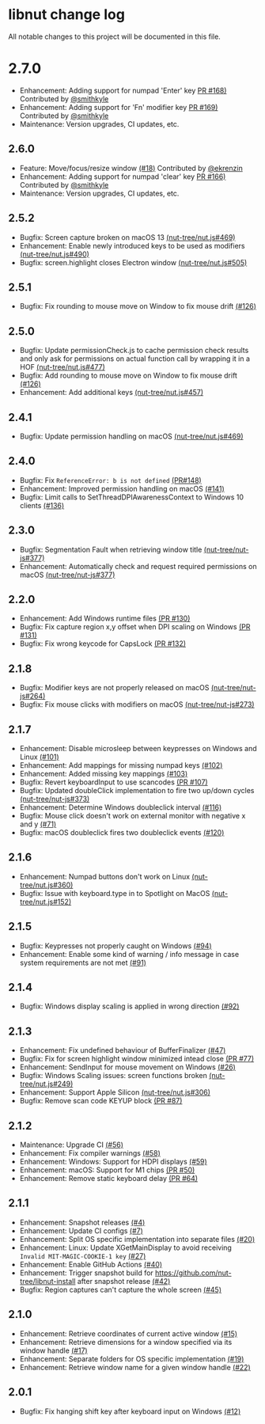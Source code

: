 # libnut change log

All notable changes to this project will be documented in this file.

# 2.7.0
- Enhancement: Adding support for numpad 'Enter' key [PR #168)](https://github.com/nut-tree/libnut-core/pull/168) Contributed by [@smithkyle](https://github.com/smithkyle)
- Enhancement: Adding support for 'Fn' modifier key [PR #169)](https://github.com/nut-tree/libnut-core/pull/169) Contributed by [@smithkyle](https://github.com/smithkyle)
- Maintenance: Version upgrades, CI updates, etc.

## 2.6.0

- Feature: Move/focus/resize window [(#18)](https://github.com/nut-tree/libnut-core/issues/18) Contributed by [@ekrenzin](https://github.com/ekrenzin)
- Enhancement: Adding support for numpad 'clear' key [PR #166)](https://github.com/nut-tree/libnut-core/pull/166) Contributed by [@smithkyle](https://github.com/smithkyle)
- Maintenance: Version upgrades, CI updates, etc.

## 2.5.2

- Bugfix: Screen capture broken on macOS 13 [(nut-tree/nut.js#469)](https://github.com/nut-tree/nut.js/issues/469)
- Enhancement: Enable newly introduced keys to be used as modifiers [(nut-tree/nut.js#490)](https://github.com/nut-tree/nut.js/issues/490)
- Bugfix: screen.highlight closes Electron window [(nut-tree/nut.js#505)](https://github.com/nut-tree/nut.js/issues/505)

## 2.5.1
- Bugfix: Fix rounding to mouse move on Window to fix mouse drift [(#126)](https://github.com/nut-tree/libnut-core/issues/126)

## 2.5.0
- Bugfix: Update permissionCheck.js to cache permission check results and only ask for permissions on actual function call by wrapping it in a HOF [(nut-tree/nut.js#477)](https://github.com/nut-tree/nut.js/issues/477)
- Bugfix: Add rounding to mouse move on Window to fix mouse drift [(#126)](https://github.com/nut-tree/libnut-core/issues/126)
- Enhancement: Add additional keys [(nut-tree/nut.js#457)](https://github.com/nut-tree/nut.js/issues/457)

## 2.4.1

- Bugfix: Update permission handling on macOS [(nut-tree/nut.js#469)](https://github.com/nut-tree/nut.js/issues/469)

## 2.4.0

- Bugfix: Fix `ReferenceError: b is not defined` [(PR#148)](https://github.com/nut-tree/libnut/pull/148)
- Enhancement: Improved permission handling on macOS [(#141)](https://github.com/nut-tree/libnut/issues/141)
- Bugfix: Limit calls to SetThreadDPIAwarenessContext to Windows 10 clients [(#136)](https://github.com/nut-tree/libnut/issues/136)

## 2.3.0

- Bugfix: Segmentation Fault when retrieving window title [(nut-tree/nut-js#377)](https://github.com/nut-tree/nut.js/issues/377)
- Enhancement: Automatically check and request required permissions on macOS [(nut-tree/nut-js#377)](https://github.com/nut-tree/nut.js/issues/377)

## 2.2.0

- Enhancement: Add Windows runtime files [(PR #130)](https://github.com/nut-tree/libnut/pull/130)
- Bugfix: Fix capture region x,y offset when DPI scaling on Windows [(PR #131)](https://github.com/nut-tree/libnut/pull/131)
- Bugfix: Fix wrong keycode for CapsLock [(PR #132)](https://github.com/nut-tree/libnut/pull/132)

## 2.1.8

- Bugfix: Modifier keys are not properly released on macOS [(nut-tree/nut-js#264)](https://github.com/nut-tree/nut.js/issues/264)
- Bugfix: Fix mouse clicks with modifiers on macOS [(nut-tree/nut-js#273)](https://github.com/nut-tree/nut.js/issues/273)

## 2.1.7

- Enhancement: Disable microsleep between keypresses on Windows and Linux [(#101)](https://github.com/nut-tree/libnut/issues/101)
- Enhancement: Add mappings for missing numpad keys [(#102)](https://github.com/nut-tree/libnut/pull/102)
- Enhancement: Added missing key mappings [(#103)](https://github.com/nut-tree/libnut/pull/103)
- Bugfix: Revert keyboardInput to use scancodes [(PR #107)](https://github.com/nut-tree/libnut/pull/107)
- Bugfix: Updated doubleClick implementation to fire two up/down cycles [(nut-tree/nut-js#373)](https://github.com/nut-tree/nut.js/issues/373)
- Enhancement: Determine Windows doubleclick interval [(#116)](https://github.com/nut-tree/libnut/issues/116)
- Bugfix: Mouse click doesn't work on external monitor with negative x and y [(#71)](https://github.com/nut-tree/libnut/issues/71)
- Bugfix: macOS doubleclick fires two doubleclick events [(#120)](https://github.com/nut-tree/libnut/issues/120)

## 2.1.6

- Enhancement: Numpad buttons don't work on Linux [(nut-tree/nut.js#360)](https://github.com/nut-tree/nut.js/issues/360)
- Bugfix: Issue with keyboard.type in to Spotlight on MacOS [(nut-tree/nut.js#152)](https://github.com/nut-tree/nut.js/issues/152)

## 2.1.5

- Bugfix: Keypresses not properly caught on Windows [(#94)](https://github.com/nut-tree/libnut/issues/94)
- Enhancement: Enable some kind of warning / info message in case system requirements are not met [(#91)](https://github.com/nut-tree/libnut/issues/91)

## 2.1.4

- Bugfix: Windows display scaling is applied in wrong direction [(#92)](https://github.com/nut-tree/libnut/issues/92)

## 2.1.3

- Enhancement: Fix undefined behaviour of BufferFinalizer [(#47)](https://github.com/nut-tree/libnut/issues/47)
- Bugfix: Fix for screen highlight window minimized intead close [(PR #77)](https://github.com/nut-tree/libnut/pull/77)
- Enhancement: SendInput for mouse movement on Windows [(#26)](https://github.com/nut-tree/libnut/issues/26)
- Bugfix: Windows Scaling issues: screen functions broken [(nut-tree/nut.js#249)](https://github.com/nut-tree/nut.js/issues/249)
- Enhancement: Support Apple Silicon [(nut-tree/nut.js#306)](https://github.com/nut-tree/nut.js/issues/306)
- Bugfix: Remove scan code KEYUP block [(PR #87)](https://github.com/nut-tree/libnut/pull/87)
 
## 2.1.2

- Maintenance: Upgrade CI [(#56)](https://github.com/nut-tree/libnut/issues/56)
- Enhancement: Fix compiler warnings [(#58)](https://github.com/nut-tree/libnut/issues/58)
- Enhancement: Windows: Support for HDPI displays [(#59)](https://github.com/nut-tree/libnut/issues/59)
- Enhancement: macOS: Support for M1 chips [(PR #50)](https://github.com/nut-tree/libnut/pull/50)
- Enhancement: Remove static keyboard delay [(PR #64)](https://github.com/nut-tree/libnut/pull/64)
 
## 2.1.1

- Enhancement: Snapshot releases [(#4)](https://github.com/nut-tree/libnut/issues/4)
- Enhancement: Update CI configs [(#7)](https://github.com/nut-tree/libnut/issues/7)
- Enhancement: Split OS specific implementation into separate files [(#20)](https://github.com/nut-tree/libnut/issues/20)
- Enhancement: Linux: Update XGetMainDisplay to avoid receiving `Invalid MIT-MAGIC-COOKIE-1 key` [(#27)](https://github.com/nut-tree/libnut/issues/27)
- Enhancement: Enable GitHub Actions [(#40)](https://github.com/nut-tree/libnut/issues/40)
- Enhancement: Trigger snapshot build for https://github.com/nut-tree/libnut-install after snapshot release [(#42)](https://github.com/nut-tree/libnut/issues/42)
- Bugfix: Region captures can't capture the whole screen [(#45)](https://github.com/nut-tree/libnut/issues/45)

## 2.1.0

- Enhancement: Retrieve coordinates of current active window [(#15)](https://github.com/nut-tree/libnut/issues/15)
- Enhancement: Retrieve dimensions for a window specified via its window handle [(#17)](https://github.com/nut-tree/libnut/issues/17)
- Enhancement: Separate folders for OS specific implementation [(#19)](https://github.com/nut-tree/libnut/issues/19)
- Enhancement: Retrieve window name for a given window handle [(#22)](https://github.com/nut-tree/libnut/issues/22)

## 2.0.1

- Bugfix: Fix hanging shift key after keyboard input on Windows [(#12)](https://github.com/nut-tree/libnut/issues/12)
